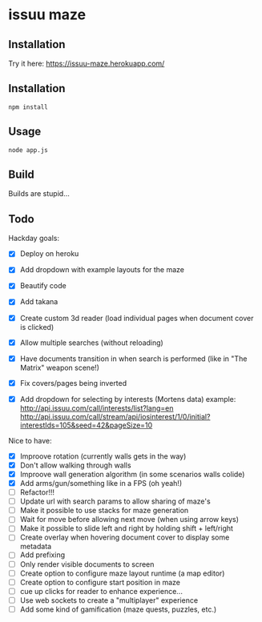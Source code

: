 # issuu maze

## Installation

Try it here: https://issuu-maze.herokuapp.com/


## Installation

	npm install


## Usage

	node app.js


## Build

Builds are stupid...


## Todo

Hackday goals:
- [x] Deploy on heroku
- [x] Add dropdown with example layouts for the maze
- [x] Beautify code
- [x] Add takana
- [x] Create custom 3d reader (load individual pages when document cover is clicked)
- [x] Allow multiple searches (without reloading)
- [x] Have documents transition in when search is performed (like in "The Matrix" weapon scene!)
- [x] Fix covers/pages being inverted
- [x] Add dropdown for selecting by interests (Mortens data)
    example:
    http://api.issuu.com/call/interests/list?lang=en
    http://api.issuu.com/call/stream/api/iosinterest/1/0/initial?interestIds=105&seed=42&pageSize=10


Nice to have:
- [x] Improove rotation (currently walls gets in the way)
- [x] Don't allow walking through walls
- [x] Improove wall generation algorithm (in some scenarios walls colide)
- [x] Add arms/gun/something like in a FPS (oh yeah!)
- [ ] Refactor!!!
- [ ] Update url with search params to allow sharing of maze's
- [ ] Make it possible to use stacks for maze generation
- [ ] Wait for move before allowing next move (when using arrow keys)
- [ ] Make it possible to slide left and right by holding shift + left/right
- [ ] Create overlay when hovering document cover to display some metadata
- [ ] Add prefixing
- [ ] Only render visible documents to screen
- [ ] Create option to configure maze layout runtime (a map editor)
- [ ] Create option to configure start position in maze
- [ ] cue up clicks for reader to enhance experience...
- [ ] Use web sockets to create a "multiplayer" experience
- [ ] Add some kind of gamification (maze quests, puzzles, etc.)
